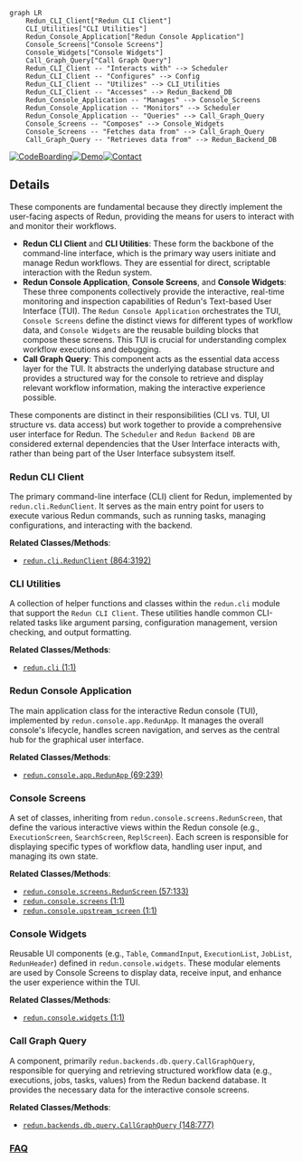 ```mermaid
graph LR
    Redun_CLI_Client["Redun CLI Client"]
    CLI_Utilities["CLI Utilities"]
    Redun_Console_Application["Redun Console Application"]
    Console_Screens["Console Screens"]
    Console_Widgets["Console Widgets"]
    Call_Graph_Query["Call Graph Query"]
    Redun_CLI_Client -- "Interacts with" --> Scheduler
    Redun_CLI_Client -- "Configures" --> Config
    Redun_CLI_Client -- "Utilizes" --> CLI_Utilities
    Redun_CLI_Client -- "Accesses" --> Redun_Backend_DB
    Redun_Console_Application -- "Manages" --> Console_Screens
    Redun_Console_Application -- "Monitors" --> Scheduler
    Redun_Console_Application -- "Queries" --> Call_Graph_Query
    Console_Screens -- "Composes" --> Console_Widgets
    Console_Screens -- "Fetches data from" --> Call_Graph_Query
    Call_Graph_Query -- "Retrieves data from" --> Redun_Backend_DB
```

[![CodeBoarding](https://img.shields.io/badge/Generated%20by-CodeBoarding-9cf?style=flat-square)](https://github.com/CodeBoarding/CodeBoarding)[![Demo](https://img.shields.io/badge/Try%20our-Demo-blue?style=flat-square)](https://www.codeboarding.org/demo)[![Contact](https://img.shields.io/badge/Contact%20us%20-%20contact@codeboarding.org-lightgrey?style=flat-square)](mailto:contact@codeboarding.org)

## Details

These components are fundamental because they directly implement the user-facing aspects of Redun, providing the means for users to interact with and monitor their workflows.

*   **Redun CLI Client** and **CLI Utilities**: These form the backbone of the command-line interface, which is the primary way users initiate and manage Redun workflows. They are essential for direct, scriptable interaction with the Redun system.
*   **Redun Console Application**, **Console Screens**, and **Console Widgets**: These three components collectively provide the interactive, real-time monitoring and inspection capabilities of Redun's Text-based User Interface (TUI). The `Redun Console Application` orchestrates the TUI, `Console Screens` define the distinct views for different types of workflow data, and `Console Widgets` are the reusable building blocks that compose these screens. This TUI is crucial for understanding complex workflow executions and debugging.
*   **Call Graph Query**: This component acts as the essential data access layer for the TUI. It abstracts the underlying database structure and provides a structured way for the console to retrieve and display relevant workflow information, making the interactive experience possible.

These components are distinct in their responsibilities (CLI vs. TUI, UI structure vs. data access) but work together to provide a comprehensive user interface for Redun. The `Scheduler` and `Redun Backend DB` are considered external dependencies that the User Interface interacts with, rather than being part of the User Interface subsystem itself.

### Redun CLI Client
The primary command-line interface (CLI) client for Redun, implemented by `redun.cli.RedunClient`. It serves as the main entry point for users to execute various Redun commands, such as running tasks, managing configurations, and interacting with the backend.


**Related Classes/Methods**:

- <a href="https://github.com/insitro/redun/redun/cli.py#L864-L3192" target="_blank" rel="noopener noreferrer">`redun.cli.RedunClient` (864:3192)</a>


### CLI Utilities
A collection of helper functions and classes within the `redun.cli` module that support the `Redun CLI Client`. These utilities handle common CLI-related tasks like argument parsing, configuration management, version checking, and output formatting.


**Related Classes/Methods**:

- <a href="https://github.com/insitro/redun/redun/cli.py#L1-L1" target="_blank" rel="noopener noreferrer">`redun.cli` (1:1)</a>


### Redun Console Application
The main application class for the interactive Redun console (TUI), implemented by `redun.console.app.RedunApp`. It manages the overall console's lifecycle, handles screen navigation, and serves as the central hub for the graphical user interface.


**Related Classes/Methods**:

- <a href="https://github.com/insitro/redun/redun/console/app.py#L69-L239" target="_blank" rel="noopener noreferrer">`redun.console.app.RedunApp` (69:239)</a>


### Console Screens
A set of classes, inheriting from `redun.console.screens.RedunScreen`, that define the various interactive views within the Redun console (e.g., `ExecutionScreen`, `SearchScreen`, `ReplScreen`). Each screen is responsible for displaying specific types of workflow data, handling user input, and managing its own state.


**Related Classes/Methods**:

- <a href="https://github.com/insitro/redun/redun/console/screens.py#L57-L133" target="_blank" rel="noopener noreferrer">`redun.console.screens.RedunScreen` (57:133)</a>
- <a href="https://github.com/insitro/redun/redun/console/screens.py#L1-L1" target="_blank" rel="noopener noreferrer">`redun.console.screens` (1:1)</a>
- <a href="https://github.com/insitro/redun/redun/console/upstream_screen.py#L1-L1" target="_blank" rel="noopener noreferrer">`redun.console.upstream_screen` (1:1)</a>


### Console Widgets
Reusable UI components (e.g., `Table`, `CommandInput`, `ExecutionList`, `JobList`, `RedunHeader`) defined in `redun.console.widgets`. These modular elements are used by Console Screens to display data, receive input, and enhance the user experience within the TUI.


**Related Classes/Methods**:

- <a href="https://github.com/insitro/redun/redun/console/widgets.py#L1-L1" target="_blank" rel="noopener noreferrer">`redun.console.widgets` (1:1)</a>


### Call Graph Query
A component, primarily `redun.backends.db.query.CallGraphQuery`, responsible for querying and retrieving structured workflow data (e.g., executions, jobs, tasks, values) from the Redun backend database. It provides the necessary data for the interactive console screens.


**Related Classes/Methods**:

- <a href="https://github.com/insitro/redun/redun/backends/db/query.py#L148-L777" target="_blank" rel="noopener noreferrer">`redun.backends.db.query.CallGraphQuery` (148:777)</a>




### [FAQ](https://github.com/CodeBoarding/GeneratedOnBoardings/tree/main?tab=readme-ov-file#faq)